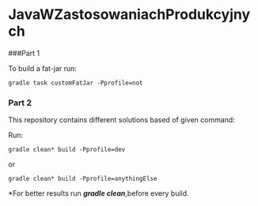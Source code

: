 # JavaWZastosowaniachProdukcyjnych

###Part 1

To build a fat-jar run:
```
gradle task customFatJar -Pprofile=not
```

### Part 2

This repository contains different solutions based of given command: 

Run:
```
gradle clean* build -Pprofile=dev
```
or

```
gradle clean* build -Pprofile=anythingElse
```
*For better results run ***gradle clean***,before every build.


